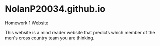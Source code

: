 # NolanP20034.github.io
Homework 1 Website

This website is a mind reader website that predicts which member of the men's cross country team you are thinking.
